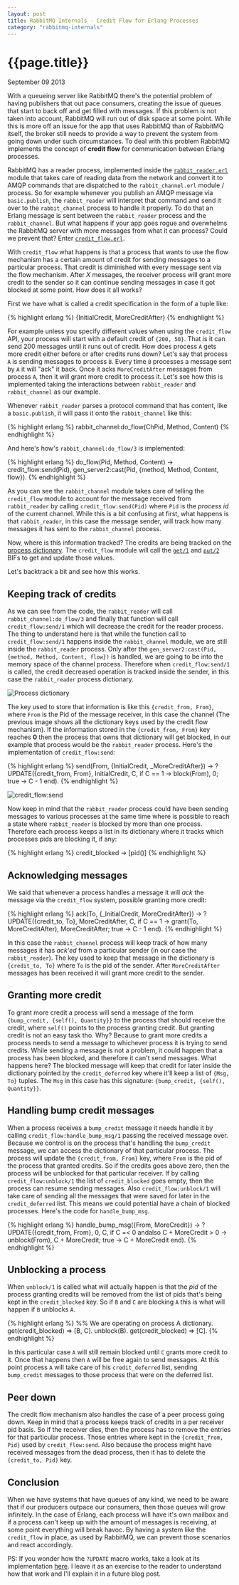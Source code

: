```yaml
---
layout: post
title: RabbitMQ Internals - Credit Flow for Erlang Processes
category: "rabbitmq-internals"
---
```


# {{page.title}} #

<span class="meta">September 09 2013</span>

With a queueing server like RabbitMQ there's the potential problem of having publishers that out pace consumers, creating the issue of queues that start to back off and get filled with messages. If this problem is not taken into account, RabbitMQ will run out of disk space at some point. While this is more off an issue for the app that uses RabbitMQ than of RabbitMQ itself, the broker still needs to provide a way to prevent the system from going down under such circumstances. To deal with this problem RabbitMQ implements the concept of __credit flow__ for communication between Erlang processes.

RabbitMQ has a reader process, implemented inside the [`rabbit_reader.erl`](http://hg.rabbitmq.com/rabbitmq-server/file/f3f18609e649/src/rabbit_reader.erl) module that takes care of reading data from the network and convert it to AMQP commands that are dispatched to the `rabbit_channel.erl` module / process. So for example whenever you publish an AMQP message via `basic.publish`, the `rabbit_reader` will interpret that command and send it over to the `rabbit_channel` process to handle it properly. To do that an Erlang message is sent between the `rabbit_reader` process and the `rabbit_channel`.  But what happens if your app goes rogue and overwhelms the RabbitMQ server with more messages from what it can process? Could we prevent that? Enter [`credit_flow.erl`](http://hg.rabbitmq.com/rabbitmq-server/file/f3f18609e649/src/credit_flow.erl).

With `credit_flow` what happens is that a process that wants to use the flow mechanism has a certain amount of credit for sending messages to a particular process. That credit is diminished with every message sent via the flow mechanism. After _X_ messages, the receiver process will grant more credit to the sender so it can continue sending messages in case it got blocked at some point. How does it all works?

First we have what is called a credit specification in the form of a tuple like:

{% highlight erlang %}
{InitialCredit, MoreCreditAfter}
{% endhighlight %}

For example unless you specify different values when using the `credit_flow` API, your process will start with a default credit of `{200, 50}`. That is it can send 200 messages until it runs out of credit. How does process `A` gets more credit either before or after credits runs down? Let's say that process `A` is sending messages to process `B`. Every time `B` processes a message sent by `A` it will "ack" it back. Once it acks `MoreCreditAfter` messages from process `A`, then it will grant more credit to process it. Let's see how this is implemented taking the interactions between `rabbit_reader` and `rabbit_channel` as our example.

Whenever `rabbit_reader` parses a protocol command that has content, like a `basic.publish`, it will pass it onto the `rabbit_channel` like this:

{% highlight erlang %}
rabbit_channel:do_flow(ChPid, Method, Content)
{% endhighlight %}

And here's how's `rabbit_channel:do_flow/3` is implemented:

{% highlight erlang %}
do_flow(Pid, Method, Content) ->
    credit_flow:send(Pid),
    gen_server2:cast(Pid, {method, Method, Content, flow}).
{% endhighlight %}

As you can see the `rabbit_channel` module takes care of telling the `credit_flow` module to account for the message received from `rabbit_reader` by calling `credit_flow:send(Pid)` where `Pid` is the _process id_ of the current channel. While this is a bit confusing at first, what happens is that `rabbit_reader`, in this case the message sender, will track how many messages it has sent to the `rabbit_channel` process.

Now, where is this information tracked? The credits are being tracked on the [process dictionary](http://www.erlang.org/course/advanced.html#dict). The `credit_flow` module will call the [`get/1`](http://erlang.org/doc/man/erlang.html#get-1) and [`put/2`](http://erlang.org/doc/man/erlang.html#put-2) BIFs to get and update those values.

Let's backtrack a bit and see how this works.

## Keeping track of credits

As we can see from the code, the `rabbit_reader` will call `rabbit_channel:do_flow/3` and finally that function will call `credit_flow:send/1` which will decrease the credit for the reader process. The thing to understand here is that while the function call to `credit_flow:send/1` happens inside the `rabbit_channel` module, we are still inside the `rabbit_reader` process. Only after the `gen_server2:cast(Pid, {method, Method, Content, flow})` is handled, we are going to be into the memory space of the channel process. Therefore when `credit_flow:send/1` is called, the credit decreased operation is tracked inside the sender, in this case the `rabbit_reader` process dictionary.

![Process dictionary](/images/credit_flow_process_dict.png)

The key used to store that information is like this `{credit_from, From}`, where `From` is the Pid of the message receiver, in this case the channel (The previous image shows all the dictionary keys used by the credit flow mechanism). If the information stored in the `{credit_from, From}` key reaches __0__ then the process that owns that dictionary will get blocked, in our example that process would be the `rabbit_reader` process. Here's the implementation of `credit_flow:send`:

{% highlight erlang %}
send(From, {InitialCredit, _MoreCreditAfter}) ->
    ?UPDATE({credit_from, From}, InitialCredit, C,
            if C == 1 -> block(From),
                         0;
               true   -> C - 1
            end).
{% endhighlight %}

![credit_flow:send](/images/credit_flow_send.png)

Now keep in mind that the `rabbit_reader` process could have been sending messages to various processes at the same time where is possible to reach a state where `rabbit_reader` is blocked by more than one process. Therefore each process keeps a list in its dictionary where it tracks which processes pids are blocking it, if any:

{% highlight erlang %}
credit_blocked -> [pid()]
{% endhighlight %}

## Acknowledging messages

We said that whenever a process handles a message it will _ack_ the message via the `credit_flow` system, possible granting more credit:

{% highlight erlang %}
ack(To, {_InitialCredit, MoreCreditAfter}) ->
    ?UPDATE({credit_to, To}, MoreCreditAfter, C,
            if C == 1 -> grant(To, MoreCreditAfter),
                         MoreCreditAfter;
               true   -> C - 1
            end).
{% endhighlight %}

In this case the `rabbit_channel` process will keep track of how many messages it has _ack'ed_ from a particular sender (in our case the `rabbit_reader`). The key used to keep that message in the dictionary is `{credit_to, To}` where `To` is the pid of the sender. After `MoreCreditAfter` messages has been received it will grant more credit to the sender.

## Granting more credit

To grant more credit a process will send a message of the form `{bump_credit, {self(), Quantity}}` to the process that should receive the credit, where `self()` points to the process granting credit. But granting credit is not an easy task tho. Why? Because to grant more credits a process needs to send a message to whichever process it is trying to send credits. While sending a message is not a problem, it could happen that a process has been blocked, and therefore it can't send messages. What happens here? The blocked message will keep that credit for later inside the dictionary pointed by the `credit_deferred` key where it'll keep a list of `{Msg, To}` tuples. The `Msg` in this case has this signature: `{bump_credit, {self(), Quantity}}`.

## Handling bump credit messages

When a process receives a `bump_credit` message it needs handle it by calling `credit_flow:handle_bump_msg/1` passing the received message over. Because we control is on the process that's handling the `bump_credit` message, we can access the dictionary of that particular process. The process will update the `{credit_from, From}` key, where `From` is the pid of the process that granted credits. So if the credits goes above zero, then the process will be unblocked for that particular receiver. If by calling `credit_flow:unblock/1` the list of `credit_blocked` goes empty, then the process can resume sending messages. Also `credit_flow:unblock/1` will take care of sending all the messages that were saved for later in the `credit_deferred` list. This means we could potential have a chain of blocked processes. Here's the code for `handle_bump_msg`.

{% highlight erlang %}
handle_bump_msg({From, MoreCredit}) ->
    ?UPDATE({credit_from, From}, 0, C,
            if C =< 0 andalso C + MoreCredit > 0 -> unblock(From),
                                                    C + MoreCredit;
               true                              -> C + MoreCredit
            end).
{% endhighlight %}

## Unblocking a process

When `unblock/1` is called what will actually happen is that the _pid_ of the process granting credits will be removed from the list of pids that's being kept in the `credit_blocked` key. So if `B` and `C` are blocking `A` this is what will happen if `B` unblocks `A`.

{% highlight erlang %}
%% We are operating on process A dictionary.
get(credit_blocked) => [B, C].
unblock(B).
get(credit_blocked) => [C].
{% endhighlight %}

In this particular case `A` will still remain blocked until `C` grants more credit to it. Once that happens then `A` will be free again to send messages. At this point process `A` will take care of his `credit_deferred` list, sending `bump_credit` messages to those process that were on the deferred list.

## Peer down

The credit flow mechanism also handles the case of a peer process going down. Keep in mind that a process keeps track of credits in a per receiver pid basis. So if the receiver dies, then the process has to remove the entries for that particular process. Those entries where kept in the `{credit_from, Pid}` used by `credit_flow:send`. Also because the process might have received messages from the dead process, then it has to delete the `{credit_to, Pid}` key.

## Conclusion

When we have systems that have queues of any kind, we need to be aware that if our producers outpace our consumers, then those queues will grow infinitely. In the case of Erlang, each process will have it's own mailbox and if a process can't keep up with the amount of messages is receiving, at some point everything will break havoc. By having a system like the `credit_flow` in place, as used by RabbitMQ, we can prevent those scenarios and react accordingly.

PS: If you wonder how the `?UPDATE` macro works, take a look at its implementation [here](http://hg.rabbitmq.com/rabbitmq-server/file/f3f18609e649/src/credit_flow.erl#l57). I leave it as an exercise to the reader to understand how that work and I'll explain it in a future blog post.